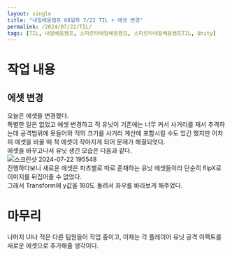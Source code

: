 ```yaml
---
layout: single
title: "내일배움캠프 68일차 7/22 TIL + 에셋 변경"
permalink: /2024/07/22/TIL/
tags: [TIL, 내일배움캠프, 스파르타내일배움캠프, 스파르타내일배움캠프TIL, Unity]
---
```


# 작업 내용
## 에셋 변경
오늘은 에셋을 변경했다.  
특별한 일은 없었고 에셋 변경하고 적 유닛이 기존에는 너무 커서 사거리를 재서 추격하는데 공격범위에 못들어와 적의 크기를 사거리 계산에 포함시킬 수도 있긴 했지만 어차피 에셋을 바꿀 때 적 에셋이 작아지게 되어 문제가 해결되엇다.  
에셋을 바꾸고나서 유닛 생긴 모습은 다음과 같다.  
![스크린샷 2024-07-22 195548](https://github.com/user-attachments/assets/8cf9cc3e-1988-4bf8-9a5f-b96ad4a9c23d)  
진행하다보니 새로운 에셋은 파츠별로 따로 존재하는 유닛 에셋들이라 단순히 flipX로 이미지를 뒤집어줄 수 없었다.  
그래서 Transform에 y값을 180도 돌려서 좌우를 바라보게 해주었다.  

# 마무리
나머지 UI나 적은 다른 팀원들이 작업 중이고, 이제는 각 플레이어 유닛 공격 이펙트를 새로운 에셋으로 추가해줄 생각이다.  

